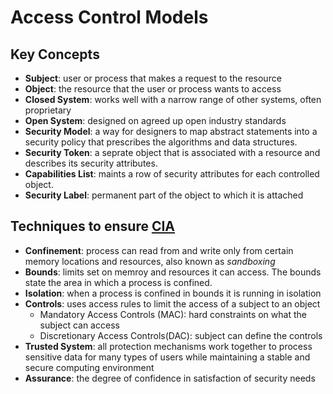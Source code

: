 # Access Control Models

## Key Concepts
- **Subject**: user or process that makes a request to the resource
- **Object**: the resource that the user or process wants to access
- **Closed System**: works well with a narrow range of other systems, often proprietary
- **Open System**: designed on agreed up open industry standards
- **Security Model**: a way for designers to map abstract statements into a security policy that prescribes
  the algorithms and data structures.
- **Security Token**: a seprate object that is associated with a resource and describes its security
  attributes.
- **Capabilities List**: maints a row of security attributes for each controlled object.
- **Security Label**: permanent part of the object to which it is attached


## Techniques to ensure [CIA](GENERALSECURITY.md)
- **Confinement**: process can read from and write only from certain memory locations and resources,
  also known as _sandboxing_
- **Bounds**: limits set on memroy and resources it can access. The bounds state the area in which
  a process is confined.
- **Isolation**: when a process is confined in bounds it is running in isolation
- **Controls**: uses access rules to limit the access of a subject to an object
  - Mandatory Access Controls (MAC): hard constraints on what the subject can access
  - Discretionary Access Controls(DAC): subject can define the controls
- **Trusted System**: all protection mechanisms work together to process sensitive data for many types of
  users while maintaining a stable and secure computing environment
- **Assurance**: the degree of confidence in satisfaction of security needs







